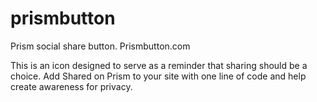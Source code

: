 prismbutton
===========

Prism social share button. Prismbutton.com

This is an icon designed to serve as a reminder that sharing should be a choice. Add Shared on Prism to your site with one line of code and help create awareness for privacy.
